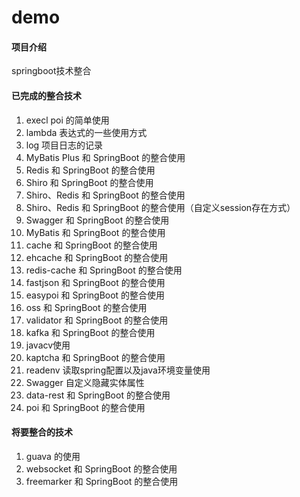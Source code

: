 # demo

#### 项目介绍
springboot技术整合

#### 已完成的整合技术

1.  execl poi 的简单使用
2.  lambda 表达式的一些使用方式
3.  log 项目日志的记录
4.  MyBatis Plus 和 SpringBoot 的整合使用
5.  Redis 和 SpringBoot 的整合使用
6.  Shiro 和 SpringBoot 的整合使用
7.  Shiro、Redis 和 SpringBoot 的整合使用
8.  Shiro、Redis 和 SpringBoot 的整合使用（自定义session存在方式）
9.  Swagger 和 SpringBoot 的整合使用
10. MyBatis 和 SpringBoot 的整合使用
11. cache 和 SpringBoot 的整合使用
12. ehcache 和 SpringBoot 的整合使用
13. redis-cache 和 SpringBoot 的整合使用
14. fastjson 和 SpringBoot 的整合使用
15. easypoi 和 SpringBoot 的整合使用
16. oss 和 SpringBoot 的整合使用
17. validator 和 SpringBoot 的整合使用
18. kafka 和 SpringBoot 的整合使用
19. javacv使用
20. kaptcha 和 SpringBoot 的整合使用
21. readenv 读取spring配置以及java环境变量使用
22. Swagger 自定义隐藏实体属性
23. data-rest 和 SpringBoot 的整合使用
24. poi 和 SpringBoot 的整合使用
#### 将要整合的技术

1. guava 的使用
2. websocket 和 SpringBoot 的整合使用
3. freemarker 和 SpringBoot 的整合使用
